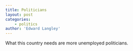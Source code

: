 ```yaml
---
title: Politicians
layout: post
categories:
    - politics
author: 'Edward Langley'
---
```


What this country needs are more unemployed politicians.
